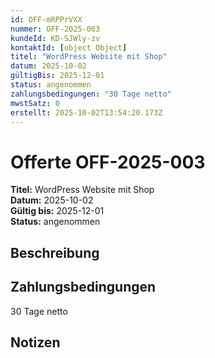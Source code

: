 ```yaml
---
id: OFF-mRPPrVXX
nummer: OFF-2025-003
kundeId: KD-SJWly-zv
kontaktId: [object Object]
titel: "WordPress Website mit Shop"
datum: 2025-10-02
gültigBis: 2025-12-01
status: angenommen
zahlungsbedingungen: "30 Tage netto"
mwstSatz: 0
erstellt: 2025-10-02T13:54:20.173Z
---
```


# Offerte OFF-2025-003

**Titel:** WordPress Website mit Shop  
**Datum:** 2025-10-02  
**Gültig bis:** 2025-12-01  
**Status:** angenommen

## Beschreibung



## Zahlungsbedingungen

30 Tage netto

## Notizen


